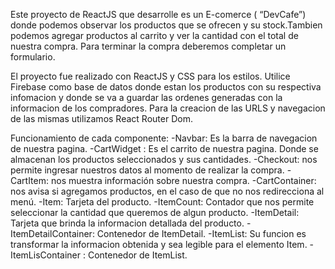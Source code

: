Este proyecto de ReactJS que desarrolle es un E-comerce ( “DevCafe”) donde podemos observar los productos que se ofrecen y su stock.Tambien podemos agregar productos al carrito y ver la cantidad con el total de nuestra compra. Para terminar la compra deberemos completar un formulario.

El proyecto fue realizado con ReactJS y CSS para los estilos. Utilice Firebase como base de datos donde estan los productos con su respectiva infomacion y donde se va a guardar las ordenes generadas con la informacion de los compradores. 
Para la creacion de las URLS y navegacion de las mismas utilizamos React Router Dom.

Funcionamiento de cada componente:
-Navbar: Es la barra de navegacion de nuestra pagina.
-CartWidget : Es el carrito de nuestra pagina. Donde se almacenan los productos seleccionados y sus cantidades.
-Checkout: nos permite ingresar nuestros datos al momento de realizar la compra.
-CartItem: nos muestra información sobre nuestra compra.
-CartContainer: nos avisa si agregamos productos, en el caso de que no nos redirecciona al menú.
-Item: Tarjeta del producto.
-ItemCount: Contador que nos permite seleccionar la cantidad que queremos de algun producto.
-ItemDetail: Tarjeta que brinda la informacion detallada del producto.
-ItemDetailContainer: Contenedor de ItemDetail. 
-ItemList: Su funcion es transformar la informacion obtenida y sea legible para el elemento Item.
-ItemLisContainer : Contenedor de ItemList.





